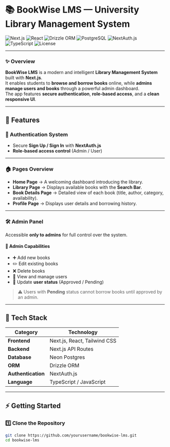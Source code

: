 # 📚 BookWise LMS — University Library Management System

![Next.js](https://img.shields.io/badge/Next.js-000000?style=for-the-badge&logo=nextdotjs&logoColor=white)
![React](https://img.shields.io/badge/React-20232A?style=for-the-badge&logo=react&logoColor=61DAFB)
![Drizzle ORM](https://img.shields.io/badge/Drizzle%20ORM-0A0A0A?style=for-the-badge&logo=drizzle&logoColor=yellow)
![PostgreSQL](https://img.shields.io/badge/PostgreSQL-336791?style=for-the-badge&logo=postgresql&logoColor=white)
![NextAuth.js](https://img.shields.io/badge/Auth-NextAuth.js-blue?style=for-the-badge&logo=auth0)
![TypeScript](https://img.shields.io/badge/TypeScript-007ACC?style=for-the-badge&logo=typescript&logoColor=white)
![License](https://img.shields.io/badge/License-MIT-green?style=for-the-badge)

---

### ✨ Overview
**BookWise LMS** is a modern and intelligent **Library Management System** built with **Next.js**.  
It enables students to **browse and borrow books** online, while **admins manage users and books** through a powerful admin dashboard.  
The app features **secure authentication**, **role-based access**, and a **clean responsive UI**.

---

## 🚀 Features

### 🔐 Authentication System
- Secure **Sign Up / Sign In** with **NextAuth.js**
- **Role-based access control** (Admin / User)

---

### 🏠 Pages Overview
- **Home Page** → A welcoming dashboard introducing the library.  
- **Library Page** → Displays available books with the **Search Bar**.  
- **Book Details Page** → Detailed view of each book (title, author, category, availability).  
- **Profile Page** → Displays user details and borrowing history.

---

### 🛠️ Admin Panel
Accessible **only to admins** for full control over the system.

#### 🧰 Admin Capabilities
- ➕ Add new books  
- ✏️ Edit existing books  
- ❌ Delete books  
- 👥 View and manage users  
- 🔄 Update **user status** (Approved / Pending)

> ⚠️ Users with **Pending** status cannot borrow books until approved by an admin.

---

## 🧩 Tech Stack

| Category | Technology |
|-----------|-------------|
| **Frontend** | Next.js, React, Tailwind CSS |
| **Backend** | Next.js API Routes |
| **Database** | Neon Postgres |
| **ORM** | Drizzle ORM |
| **Authentication** | NextAuth.js |
| **Language** | TypeScript / JavaScript |

---

## ⚡ Getting Started

### 1️⃣ Clone the Repository
```bash
git clone https://github.com/yourusername/bookwise-lms.git
cd bookwise-lms
